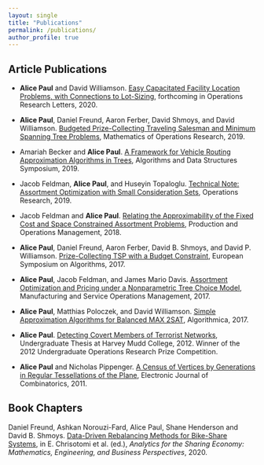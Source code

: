 ```yaml
---
layout: single
title: "Publications"
permalink: /publications/
author_profile: true
---
```


## Article Publications

- **Alice Paul** and David Williamson. [Easy Capacitated Facility Location Problems, with Connections to Lot-Sizing](https://linkinghub.elsevier.com/retrieve/pii/S0167637719306765), forthcoming in Operations Research Letters, 2020.

- **Alice Paul**, Daniel Freund, Aaron Ferber, David Shmoys, and David Williamson. [Budgeted Prize-Collecting Traveling Salesman and Minimum Spanning Tree Problems](https://pubsonline.informs.org/doi/10.1287/moor.2019.1002), Mathematics of Operations Research, 2019.

- Amariah Becker and **Alice Paul**. [A Framework for Vehicle Routing Approximation Algorithms in Trees](https://arxiv.org/pdf/1807.04308.pdf), Algorithms and Data Structures Symposium, 2019.

- Jacob Feldman, **Alice Paul**, and Huseyin Topaloglu. [Technical Note: Assortment Optimization with Small Consideration Sets](https://pubsonline.informs.org/doi/abs/10.1287/opre.2018.1803), Operations Research, 2019.

- Jacob Feldman and **Alice Paul**. [Relating the Approximability of the Fixed Cost and Space Constrained Assortment Problems](https://onlinelibrary.wiley.com/doi/abs/10.1111/poms.12983), Production and Operations Management, 2018.

- **Alice Paul**, Daniel Freund, Aaron Ferber, David B. Shmoys, and David P. Williamson. [Prize-Collecting TSP with a Budget Constraint](https://onlinelibrary.wiley.com/doi/abs/10.1111/poms.12983), European Symposium on Algorithms, 2017.

- **Alice Paul**, Jacob Feldman, and James Mario Davis. [Assortment Optimization and Pricing under a Nonparametric Tree Choice Model](https://pubsonline.informs.org/doi/abs/10.1287/msom.2017.0662), Manufacturing and Service Operations Management, 2017.

- **Alice Paul**, Matthias Poloczek, and David Williamson. [Simple Approximation Algorithms for Balanced MAX 2SAT](https://link.springer.com/article/10.1007/s00453-017-0312-6), Algorithmica, 2017.

- **Alice Paul**. [Detecting Covert Members of Terrorist Networks](https://scholarship.claremont.edu/hmc_theses/39/), Undergraduate Thesis at Harvey Mudd College, 2012. Winner of the 2012 Undergraduate Operations Research Prize Competition.

- **Alice Paul** and Nicholas Pippenger. [A Census of Vertices by Generations in Regular Tessellations of the Plane](https://www.combinatorics.org/ojs/index.php/eljc/article/view/v18i1p87/pdf), Electronic Journal of Combinatorics, 2011.


## Book Chapters

Daniel Freund, Ashkan Norouzi-Fard, Alice Paul, Shane Henderson and David B. Shmoys. [Data-Driven Rebalancing Methods for Bike-Share Systems](https://www.springer.com/gp/book/9783030350314), in E. Chrisotomi et al. (ed.), *Analytics for the Sharing Economy: Mathematics, Engineering, and Business Perspectives*, 2020.
